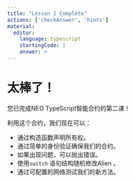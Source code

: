```yaml
---
title: "Lesson 2 Complete"
actions: ['checkAnswer', 'hints']
material: 
  editor:
    language: typescript
    startingCode: |
    answer: > 
---
```

# 太棒了！

您已完成NEO TypeScript智能合约的第二课！

利用这个合约，我们现在可以：

- 通过构造函数声明所有权。
- 通过简单的身份验证确保我们的合约。
- 如果出现问题，可以抛出错误。
- 使用`switch` 语句结构随机修改Alien 。
- 通过可配置的网络测试我们的新方法。
